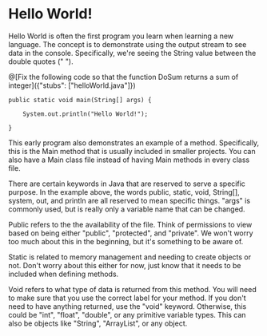 # Hello World!
       
Hello World is often the first program you learn when learning a new language. The concept is to demonstrate using the output stream to see data in the console.
Specifically, we're seeing the String value between the double quotes (" ").

@[Fix the following code so that the function DoSum returns a sum of integer]({"stubs": ["helloWorld.java"]})


    public static void main(String[] args) {

        System.out.println("Hello World!");

    }

This early program also demonstrates an example of a method. Specifically, this is the Main method that is usually included in smaller projects. You can also 
have a Main class file instead of having Main methods in every class file. 

There are certain keywords in Java that are reserved to serve a specific purpose. In the example above, the words public, static, void, String[], system, 
out, and println are all reserved to mean specific things. "args" is commonly used, but is really only a variable name that can be changed. 

Public refers to the the availability of the file. Think of permissions to view based on being either "public", "protected", and "private". We won't worry too
 much about this in the beginning, but it's something to be aware of.  

Static is related to memory management and needing to create objects or not. Don't worry about this either for now, just know that it needs to be included
when defining methods. 

Void refers to what type of data is returned from this method. You will need to make sure that you use the correct label for your method. If you don't need
to have anything returned, use the "void" keyword. Otherwise, this could be "int", "float", "double", or any primitive variable types. This can also be objects
like "String", "ArrayList", or any object. 



